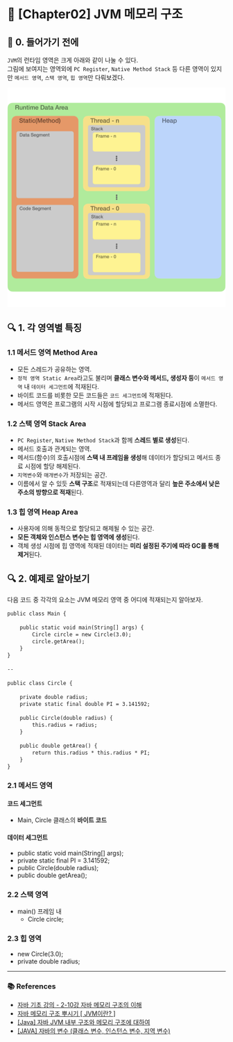 # 🚀 [Chapter02] JVM 메모리 구조

## 📍 0. 들어가기 전에

`JVM`의 런타임 영역은 크게 아래와 같이 나눌 수 있다.  
그림에 보여지는 영역외에 `PC Register`, `Native Method Stack` 등 다른 영역이 있지만 `메서드 영역`, `스택 영역`, `힙 영역`만 다뤄보겠다.

![](../img/ch02-01.png)

## 🔍 1. 각 영역별 특징

### 1.1 메서드 영역 Method Area

- 모든 스레드가 공유하는 영역.
- `정적 영역 Static Area`라고도 불리며 **클래스 변수와 메서드, 생성자 등**이 `메서드 영역` 내 `데이터 세그먼트`에 적재된다.
- 바이트 코드를 비롯한 모든 코드들은 `코드 세그먼트`에 적재된다.
- 메서드 영역은 프로그램의 시작 시점에 할당되고 프로그램 종료시점에 소멸한다.

### 1.2 스택 영역 Stack Area

- `PC Register`, `Native Method Stack`과 함께 **스레드 별로 생성**된다.
- 메서드 호출과 관계되는 영역.
- 메서드(함수)의 호출시점에 **스택 내 프레임을 생성**해 데이터가 할당되고 메서드 종료 시점에 할당 해제된다.
- `지역변수`와 `매개변수`가 저장되는 공간.
- 이름에서 알 수 있듯 **스택 구조**로 적재되는데 다른영역과 달리 **높은 주소에서 낮은 주소의 방향으로 적재**된다.

### 1.3 힙 영역 Heap Area

- 사용자에 의해 동적으로 할당되고 해제될 수 있는 공간.
- **모든 객체와 인스턴스 변수는 힙 영역에 생성**된다.
- 객체 생성 시점에 힙 영역에 적재된 데이터는 **미리 설정된 주기에 따라 GC를 통해 제거**된다.

## 🔍 2. 예제로 알아보기

다음 코드 중 각각의 요소는 JVM 메모리 영역 중 어디에 적재되는지 알아보자.

```
public class Main {

    public static void main(String[] args) {
        Circle circle = new Circle(3.0);
        circle.getArea();
    }
}

--

public class Circle {
    
    private double radius;
    private static final double PI = 3.141592;
    
    public Circle(double radius) {
        this.radius = radius;
    }
    
    public double getArea() {
        return this.radius * this.radius * PI;
    }
}
```

### 2.1 메서드 영역

#### 코드 세그먼트

- Main, Circle 클래스의 **바이트 코드**

#### 데이터 세그먼트

- public static void main(String[] args);
- private static final PI = 3.141592;
- public Circle(double radius);
- public double getArea();

### 2.2 스택 영역

- main() 프레임 내
  - Circle circle;

### 2.3 힙 영역

- new Circle(3.0);
- private double radius;

---

### 📚 References

- [자바 기초 강의 - 2-10강 자바 메모리 구조의 이해](https://www.youtube.com/watch?v=QPulWilGBpk)
- [자바 메모리 구조 뿌시기 [ JVM이란? ]](https://www.youtube.com/watch?v=AWXPnMDZ9I0)
- [[Java] 자바 JVM 내부 구조와 메모리 구조에 대하여](https://coding-factory.tistory.com/828)
- [[JAVA] 자바의 변수 (클래스 변수, 인스턴스 변수, 지역 변수)](https://itmining.tistory.com/20)

